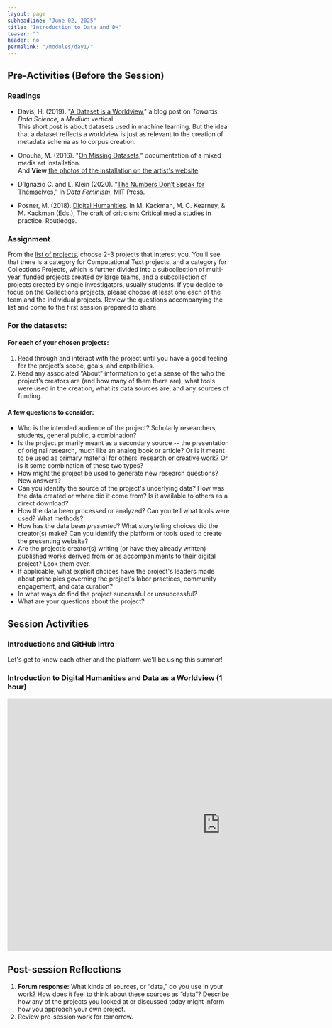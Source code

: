 ```yaml
---
layout: page
subheadline: "June 02, 2025"
title: "Introduction to Data and DH"
teaser: ""
header: no
permalink: "/modules/day1/"
---
```

## Pre-Activities (Before the Session)

### Readings
* Davis, H. (2019). "[A Dataset is a Worldview](https://towardsdatascience.com/a-dataset-is-a-worldview-5328216dd44d)," a blog post on *Towards Data Science*, a *Medium* vertical.  
This short post is about datasets used in machine learning. But the idea that a dataset reflects a worldview is just as relevant to the creation of metadata schema as to corpus creation. 

* Onouha, M. (2016). "[On Missing Datasets](https://github.com/MimiOnuoha/missing-datasets)," documentation of a mixed media art installation.  
And **View** [the photos of the installation on the artist's website](https://mimionuoha.com/the-library-of-missing-datasets).

* D’Ignazio C. and L. Klein (2020). “[The Numbers Don’t Speak for Themselves](https://direct.mit.edu/books/book/4660/chapter/213291/The-Numbers-Don-t-Speak-for-Themselves),” In _Data Feminism_, MIT Press.

* Posner, M. (2018). [Digital Humanities](https://catalog.library.cornell.edu/catalog/11352860). In M. Kackman, M. C. Kearney, & M. Kackman (Eds.), The craft of criticism: Critical media studies in practice. Routledge. 

### Assignment

From the [list of projects](https://github.com/cornell-colab/2025-SummerDH/blob/main/pages/June%2002/List%20of%20Projects.md), choose 2-3 projects that interest you. You'll see that there is a category for Computational Text projects, and a category for Collections Projects, which is further divided into a subcollection of multi-year, funded projects created by large teams, and a subcollection of projects created by single investigators, usually students. If you decide to focus on the Collections projects, please choose at least one each of the team and the individual projects. Review the questions accompanying the list and come to the first session prepared to share.

### For the datasets:

#### For each of your chosen projects:
 
1. Read through and interact with the project until you have a good feeling for the project’s scope, goals, and capabilities.
2. Read any associated “About” information to get a sense of the who the project’s creators are (and how many of them there are), what tools were used in the creation, what its data sources are, and any sources of funding.

#### A few questions to consider:
* Who is the intended audience of the project? Scholarly researchers, students, general public, a combination?  
* Is the project primarily meant as a secondary source -- the presentation of original research, much like an analog book or article? Or is it meant to be used as primary material for others’ research or creative work? Or is it some combination of these two types?  
* How might the project be used to generate new research questions? New answers? 
* Can you identify the source of the project's underlying data? How was the data created or where did it come from? Is it available to others as a direct download?
* How the data been processed or analyzed? Can you tell what tools were used? What methods?
* How has the data been *presented*? What storytelling choices did the creator(s) make? Can you identify the platform or tools used to create the presenting website?
* Are the project’s creator(s) writing (or have they already written) published works derived from or as accompaniments to their digital project? Look them over.
* If applicable, what explicit choices have the project's leaders made about principles governing the project's labor practices, community engagement, and data curation?  
* In what ways do find the project successful or unsuccessful?
* What are your questions about the project?

## Session Activities
### Introductions and GitHub Intro
Let's get to know each other and the platform we'll be using this summer!
<br>
### Introduction to Digital Humanities and Data as a Worldview (1 hour)
<iframe src="https://docs.google.com/presentation/d/e/2PACX-1vQNhVrR1ihd8ipSpbEKCj6c5BCo6C9ZUvOXmddiRGxxgVoN-nK2n3G7CQdN3FTTztQxwciLPY05iiah/pubembed?start=false&loop=false&delayms=3000" frameborder="0" width="960" height="569" allowfullscreen="true" mozallowfullscreen="true" webkitallowfullscreen="true"></iframe>

## Post-session Reflections
1. **Forum response:** What kinds of sources, or “data,” do you use in your work? How does it feel to think about these sources as “data”? Describe how any of the projects you looked at or discussed today might inform how you approach your own project.
2. Review pre-session work for tomorrow.

